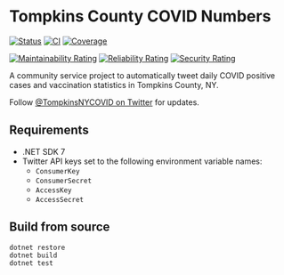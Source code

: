 # Tompkins County COVID Numbers

[![Status](https://github.com/ecoAPM/TompkinsCOVID/actions/workflows/run.yml/badge.svg)](https://github.com/ecoAPM/TompkinsCOVID/actions/workflows/run.yml)
[![CI](https://github.com/ecoAPM/TompkinsCOVID/actions/workflows/CI.yml/badge.svg)](https://github.com/ecoAPM/TompkinsCOVID/actions/workflows/CI.yml)
[![Coverage](https://sonarcloud.io/api/project_badges/measure?project=ecoAPM_TompkinsCOVID&metric=coverage)](https://sonarcloud.io/dashboard?id=ecoAPM_TompkinsCOVID)

[![Maintainability Rating](https://sonarcloud.io/api/project_badges/measure?project=ecoAPM_TompkinsCOVID&metric=sqale_rating)](https://sonarcloud.io/dashboard?id=ecoAPM_TompkinsCOVID)
[![Reliability Rating](https://sonarcloud.io/api/project_badges/measure?project=ecoAPM_TompkinsCOVID&metric=reliability_rating)](https://sonarcloud.io/dashboard?id=ecoAPM_TompkinsCOVID)
[![Security Rating](https://sonarcloud.io/api/project_badges/measure?project=ecoAPM_TompkinsCOVID&metric=security_rating)](https://sonarcloud.io/dashboard?id=ecoAPM_TompkinsCOVID)

A community service project to automatically tweet daily COVID positive cases and vaccination statistics in Tompkins County, NY.

Follow [@TompkinsNYCOVID on Twitter](https://twitter.com/TompkinsNYCOVID) for updates.

## Requirements

- .NET SDK 7
- Twitter API keys set to the following environment variable names:
  - `ConsumerKey`
  - `ConsumerSecret`
  - `AccessKey`
  - `AccessSecret`

## Build from source

```
dotnet restore
dotnet build
dotnet test
```